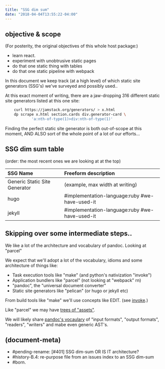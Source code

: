 ```yaml
---
title: "SSG dim sum"
date: "2018-04-04T13:55:22-04:00"
---
```


## objective & scope

(For posterity, the original objectives of this whole host package:)
  - learn react.
  - experiment with unobtrusive static pages
  - do that one static thing with tables
  - do that one static pipeline with webpack

In this document we keep track (at a high level) of which static site
generators (SSG's) we've surveyed and possibly used..

At this exact moment of writing, there are a jaw-dropping 316 different
static site generators listed at this one site:

```bash
    curl https://jamstack.org/generators/ > x.html
    dp scrape x.html section.cards div.generator-card \
            'a:nth-of-type(1)>div:nth-of-type(1)'
```

Finding the perfect static site generator is both out-of-scope at this
moment, AND ALSO sort of the whole point of a lot of our efforts...



## SSG dim sum table

(order: the most recent ones we are looking at at the top)

| SSG Name | Freeform description |
|:---|:---|
| Generic Static Site Generator | (example, max width at writing) |
| hugo                          | #implementation-language:ruby #we-have-used-it
| jekyll                        | #implementation-language:ruby #we-have-used-it



## Skipping over some intermediate steps..

We like a lot of the architecture and vocabulary of pandoc. Looking at "parcel"

We expect that we'll adopt a lot of the vocabulary, idioms and some
architecture of things like:

- Task execution tools like "make" (and python's nativization "invoke")
- Application bundlers like "parcel" (not looking at "webpack" rn)
- "pandoc", the "universal document converter"
- Static site generators like "pelican" (or hugo or jekyll etc)


From build tools like "make" we'll use concepts like EDIT. (see [invoke][3].)

Like "parcel" we may have [trees of "assets"][2].

We will likely share [pandoc's vocaulary][1] of "input formats",
"output formats", "readers", "writers" and mabe even generic AST's.



[1]: https://pandoc.org/using-the-pandoc-api.html#pandocs-architecture
[2]: https://parceljs.org/how_it_works.html
[3]: https://docs.getpelican.com/en/latest/publish.html#invoke



## (document-meta)

  - #pending-rename: [#401] SSG dim-sum OR IS IT architecture?
  - #history-B.4: re-purpose file from an issues index to an SSG dim-sum
  - #born.
